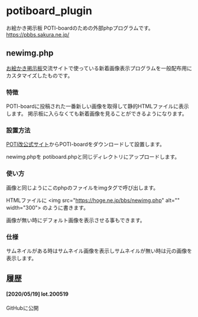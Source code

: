 # potiboard_plugin
お絵かき掲示板 POTI-boardのための外部phpプログラムです。 https://pbbs.sakura.ne.jp/

## newimg.php

[お絵かき掲示板](https://pbbs.sakura.ne.jp/)交流サイトで使っている新着画像表示プログラムを一般配布用にカスタマイズしたものです。

### 特徴

POTI-boardに投稿された一番新しい画像を取得して静的HTMLファイルに表示します。
掲示板に入らなくても新着画像を見ることができるようになります。

### 設置方法

[POTI改公式サイト](https://poti-k.info/)からPOTI-boardをダウンロードして設置します。

newimg.phpを
potiboard.phpと同じディレクトリにアップロードします。

### 使い方
画像と同じようにこのphpのファイルをimgタグで呼び出します。

HTMLファイルに
&lt;img src=&quot;https://hoge.ne.jp/bbs/newimg.php&quot; alt=&quot;&quot; width=&quot;300&quot;&gt;
のように書きます。

画像が無い時にデフォルト画像を表示させる事もできます。

### 仕様

サムネイルがある時はサムネイル画像を表示しサムネイルが無い時は元の画像を表示します。

## 履歴
#### [2020/05/19] lot.200519
GitHubに公開
